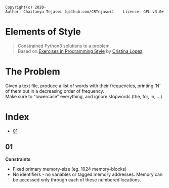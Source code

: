     Copyright(c) 2020-
    Author: Chaitanya Tejaswi (github.com/CRTejaswi)    License: GPL v3.0+

# Elements of Style
> Constrained Python3 solutions to a problem. <br>
> Based on [Exercises in Programming Style](https://github.com/crista/exercises-in-programming-style) by [Cristina Lopez](http://tagide.com/about.html). <br>

# The Problem

Given a text file, produce a list of words with their frequencies, printing 'N' of them out in a decreasing order of frequency. <br>
Make sure to "lowercase" everything, and ignore stopwords (the, for, in, ...) <br>

# Index

- [01](#01)

## 01

__Constraints__ <br>

- Fixed primary memory-size (eg. 1024 memory-blocks)
- No identifiers - no variables or tagged memory addresses. Memory can be accessed only through each of these numbered locations.

